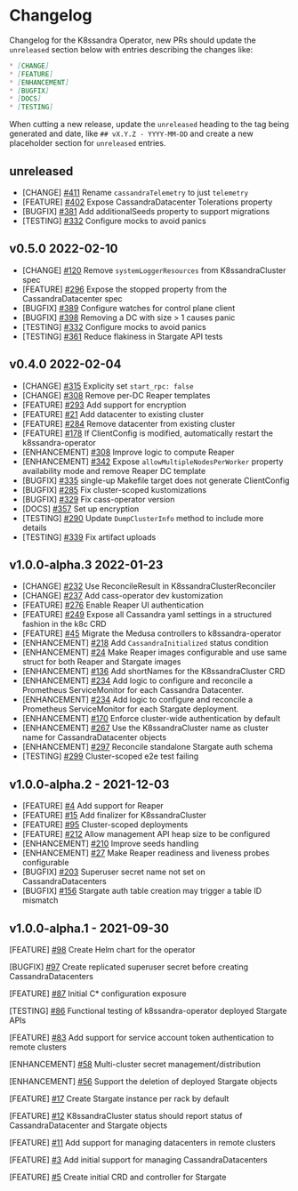 # Changelog

Changelog for the K8ssandra Operator, new PRs should update the `unreleased` section below with entries describing the changes like:

```markdown
* [CHANGE]
* [FEATURE]
* [ENHANCEMENT]
* [BUGFIX]
* [DOCS]
* [TESTING]
```

When cutting a new release, update the `unreleased` heading to the tag being generated and date, like `## vX.Y.Z - YYYY-MM-DD` and create a new placeholder section for  `unreleased` entries.

## unreleased

* [CHANGE] [#411](https://github.com/k8ssandra/k8ssandra-operator/issues/411) Rename `cassandraTelemetry` to just `telemetry`
* [FEATURE] [#402](https://github.com/k8ssandra/k8ssandra-operator/issues/402) Expose CassandraDatacenter Tolerations property
* [BUGFIX] [#381](https://github.com/k8ssandra/k8ssandra-operator/issues/381) Add additionalSeeds property to support migrations
* [TESTING] [#332](https://github.com/k8ssandra/k8ssandra-operator/issues/332) Configure mocks to avoid panics

## v0.5.0 2022-02-10

* [CHANGE] [#120](https://github.com/k8ssandra/k8ssandra-operator/issues/120) Remove `systemLoggerResources` from K8ssandraCluster spec
* [FEATURE] [#296](https://github.com/k8ssandra/k8ssandra-operator/issues/296) Expose the stopped property from the
  CassandraDatacenter spec
* [BUGFIX] [#389](https://github.com/k8ssandra/k8ssandra-operator/issues/389) Configure watches for control plane client
* [BUGFIX] [#398](https://github.com/k8ssandra/k8ssandra-operator/issues/398) Removing a DC with size > 1 causes panic
* [TESTING] [#332](https://github.com/k8ssandra/k8ssandra-operator/issues/332) Configure mocks to avoid panics
* [TESTING] [#361](https://github.com/k8ssandra/k8ssandra-operator/issues/361) Reduce flakiness in Stargate API tests

## v0.4.0 2022-02-04

* [CHANGE] [#315](https://github.com/k8ssandra/k8ssandra-operator/issues/315) Explicity set `start_rpc: false`
* [CHANGE] [#308](https://github.com/k8ssandra/k8ssandra-operator/issues/308) Remove per-DC Reaper templates
* [FEATURE] [#293](https://github.com/k8ssandra/k8ssandra-operator/issues/293) Add support for encryption
* [FEATURE] [#21](https://github.com/k8ssandra/k8ssandra-operator/issues/21) Add datacenter to existing cluster
* [FEATURE] [#284](https://github.com/k8ssandra/k8ssandra-operator/issues/284) Remove datacenter from existing cluster
* [FEATURE] [#178](https://github.com/k8ssandra/k8ssandra-operator/issues/178) If ClientConfig is modified, automatically restart the k8ssandra-operator
* [ENHANCEMENT] [#308](https://github.com/k8ssandra/k8ssandra-operator/issues/308) Improve logic to compute Reaper
* [ENHANCEMENT] [#342](https://github.com/k8ssandra/k8ssandra-operator/issues/342) Expose `allowMultipleNodesPerWorker` property
 availability mode and remove Reaper DC template
* [BUGFIX] [#335](https://github.com/k8ssandra/k8ssandra-operator/issues/335) single-up Makefile target does not generate ClientConfig 
* [BUGFIX] [#285](https://github.com/k8ssandra/k8ssandra-operator/issues/285) Fix cluster-scoped kustomizations 
* [BUGFIX] [#329](https://github.com/k8ssandra/k8ssandra-operator/issues/329) Fix cass-operator version
* [DOCS] [#357](https://github.com/k8ssandra/k8ssandra-operator/issues/357) Set up encryption
* [TESTING] [#290](https://github.com/k8ssandra/k8ssandra-operator/issues/290) Update `DumpClusterInfo` method to include more details
* [TESTING] [#339](https://github.com/k8ssandra/k8ssandra-operator/issues/339) Fix artifact uploads

## v1.0.0-alpha.3 2022-01-23

* [CHANGE] [#232](https://github.com/k8ssandra/k8ssandra-operator/issues/232) Use ReconcileResult in K8ssandraClusterReconciler
* [CHANGE] [#237](https://github.com/k8ssandra/k8ssandra-operator/issues/237) Add cass-operator dev kustomization
* [FEATURE] [#276](https://github.com/k8ssandra/k8ssandra-operator/issues/276) Enable Reaper UI authentication
* [FEATURE] [#249](https://github.com/k8ssandra/k8ssandra-operator/issues/249) Expose all Cassandra yaml settings in a structured fashion in the k8c CRD
* [FEATURE] [#45](https://github.com/k8ssandra/k8ssandra-operator/issues/45) Migrate the Medusa controllers to k8ssandra-operator
* [ENHANCEMENT] [#218](https://github.com/k8ssandra/k8ssandra-operator/issues/218) Add `CassandraInitialized` status condition
* [ENHANCEMENT] [#24](https://github.com/k8ssandra/k8ssandra-operator/issues/24) Make Reaper images configurable and
  use same struct for both Reaper and Stargate images
* [ENHANCEMENT] [#136](https://github.com/k8ssandra/k8ssandra-operator/issues/136) Add shortNames for the K8ssandraCluster CRD
* [ENHANCEMENT] [#234](https://github.com/k8ssandra/k8ssandra-operator/issues/234) Add logic to configure and reconcile a Prometheus ServiceMonitor for each Cassandra Datacenter.
* [ENHANCEMENT] [#234](https://github.com/k8ssandra/k8ssandra-operator/issues/234) Add logic to configure and reconcile a Prometheus ServiceMonitor for each Stargate deployment.
* [ENHANCEMENT] [#170](https://github.com/k8ssandra/k8ssandra-operator/issues/170) Enforce cluster-wide authentication by default 
* [ENHANCEMENT] [#267](https://github.com/k8ssandra/k8ssandra-operator/issues/267) Use the K8ssandraCluster name as cluster name for CassandraDatacenter objects
* [ENHANCEMENT] [#297](https://github.com/k8ssandra/k8ssandra-operator/issues/297) Reconcile standalone Stargate auth schema
* [TESTING] [#299](https://github.com/k8ssandra/k8ssandra-operator/issues/299) Cluster-scoped e2e test failing

## v1.0.0-alpha.2 - 2021-12-03

* [FEATURE] [#4](https://github.com/k8ssandra/k8ssandra-operator/issues/4) Add support for Reaper
* [FEATURE] [#15](https://github.com/k8ssandra/k8ssandra-operator/pull/15) Add finalizer for K8ssandraCluster
* [FEATURE] [#95](https://github.com/k8ssandra/k8ssandra-operator/issues/95) Cluster-scoped deployments
* [FEATURE] [#212](https://github.com/k8ssandra/k8ssandra-operator/issues/212) Allow management API heap size to be configured
* [ENHANCEMENT] [#210](https://github.com/k8ssandra/k8ssandra-operator/issues/210) Improve seeds handling
* [ENHANCEMENT] [#27](https://github.com/k8ssandra/k8ssandra-operator/issues/27) Make Reaper readiness and liveness 
  probes configurable
* [BUGFIX] [#203](https://github.com/k8ssandra/k8ssandra-operator/issues/203) Superuser secret name not set on CassandraDatacenters
* [BUGFIX] [#156](https://github.com/k8ssandra/k8ssandra-operator/issues/156) Stargate auth table creation may trigger a table ID mismatch

## v1.0.0-alpha.1 - 2021-09-30

[FEATURE] [#98](https://github.com/k8ssandra/k8ssandra-operator/issues/98) Create Helm chart for the operator

[BUGFIX] [#97](https://github.com/k8ssandra/k8ssandra-operator/issues/97) Create replicated superuser secret before creating CassandraDatacenters

[FEATURE] [#87](https://github.com/k8ssandra/k8ssandra-operator/issues/87) Initial C* configuration exposure

[TESTING] [#86](https://github.com/k8ssandra/k8ssandra-operator/issues/86) Functional testing of k8ssandra-operator deployed Stargate APIs

[FEATURE] [#83](https://github.com/k8ssandra/k8ssandra-operator/issues/83) Add support for service account token authentication to remote clusters

[ENHANCEMENT] [#58](https://github.com/k8ssandra/k8ssandra-operator/issues/58) Multi-cluster secret management/distribution

[ENHANCEMENT] [#56](https://github.com/k8ssandra/k8ssandra-operator/issues/56) Support the deletion of deployed Stargate objects

[FEATURE] [#17](https://github.com/k8ssandra/k8ssandra-operator/issues/17) Create Stargate instance per rack by default

[FEATURE] [#12](https://github.com/k8ssandra/k8ssandra-operator/issues/12) K8ssandraCluster status should report status of CassandraDatacenter and Stargate objects

[FEATURE] [#11](https://github.com/k8ssandra/k8ssandra-operator/issues/11) Add support for managing datacenters in remote clusters

[FEATURE] [#3](https://github.com/k8ssandra/k8ssandra-operator/issues/3) Add initial support for managing CassandraDatacenters

[FEATURE] [#5](https://github.com/k8ssandra/k8ssandra-operator/issues/5) Create initial CRD and controller for Stargate
